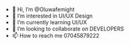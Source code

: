 - 👋 Hi, I’m @Oluwafemight
- 👀 I’m interested in UI/UX Design 
- 🌱 I’m currently learning UI/UX
- 💞️ I’m looking to collaborate on DEVELOPERS
- 📫 How to reach me 07045879222

<!---
Oluwafemight/Oluwafemight is a ✨ special ✨ repository because its `README.md` (this file) appears on your GitHub profile.
You can click the Preview link to take a look at your changes.
--->
